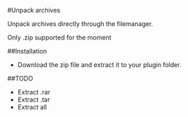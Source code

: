 #Unpack archives

Unpack archives directly through the filemanager.

Only .zip supported for the moment

##Installation

- Download the zip file and extract it to your plugin folder.

##TODO

- Extract .rar
- Extract .tar
- Extract all
